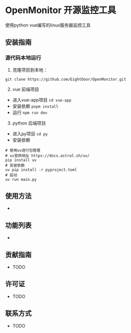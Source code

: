 # OpenMonitor 开源监控工具
使用python vue编写的linux服务器监控工具
## 安装指南
### 源代码本地运行
1. 克隆项目到本地：
```shell
git clone https://github.com/EightDoor/OpenMonitor.git
```
2. vue 前端项目
- 进入vue-app项目 `cd vue-app`
- 安装依赖 `pnpm install`
- 运行 `npm run dev`
3. python 后端项目
- 进入py项目 `cd py`
- 安装依赖
```shell
# 使用uv进行包管理
# uv官网地址 https://docs.astral.sh/uv/
pip install uv 
# 安装依赖
uv pip install -r pyproject.toml
# 启动
uv run main.py
```
## 使用方法
- 
## 功能列表
- 
## 贡献指南
- TODO
## 许可证
- TODO
## 联系方式
- TODO